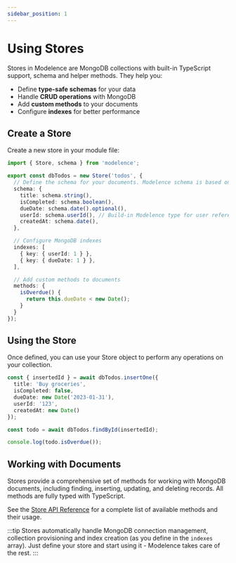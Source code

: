 ```yaml
---
sidebar_position: 1
---
```


# Using Stores

Stores in Modelence are MongoDB collections with built-in TypeScript support, schema and helper methods. They help you:

- Define **type-safe schemas** for your data
- Handle **CRUD operations** with MongoDB
- Add **custom methods** to your documents
- Configure **indexes** for better performance

## Create a Store

Create a new store in your module file:

```typescript title="src/server/todos/db.ts"
import { Store, schema } from 'modelence';

export const dbTodos = new Store('todos', {
  // Define the schema for your documents. Modelence schema is based on and closely resembles Zod types.
  schema: {
    title: schema.string(),
    isCompleted: schema.boolean(), 
    dueDate: schema.date().optional(),
    userId: schema.userId(), // Build-in Modelence type for user references
    createdAt: schema.date(),
  },

  // Configure MongoDB indexes
  indexes: [
    { key: { userId: 1 } },
    { key: { dueDate: 1 } },
  ],

  // Add custom methods to documents
  methods: {
    isOverdue() {
      return this.dueDate < new Date();
    }
  }
});
```

## Using the Store

Once defined, you can use your Store object to perform any operations on your collection.

```typescript
const { insertedId } = await dbTodos.insertOne({
  title: 'Buy groceries', 
  isCompleted: false, 
  dueDate: new Date('2023-01-31'),
  userId: '123',
  createdAt: new Date()
});

const todo = await dbTodos.findById(insertedId);

console.log(todo.isOverdue());
```

## Working with Documents

Stores provide a comprehensive set of methods for working with MongoDB documents, including finding, inserting, updating, and deleting records. All methods are fully typed with TypeScript.

See the [Store API Reference](../../api-reference/store.md) for a complete list of available methods and their usage.

:::tip
Stores automatically handle MongoDB connection management, collection provisioning and index creation (as you define in the `indexes` array). Just define your store and start using it - Modelence takes care of the rest.
:::
